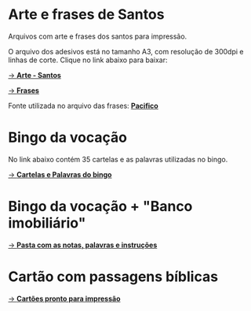 # Arte e frases de Santos
Arquivos com arte e frases dos santos para impressão.

O arquivo dos adesivos está no tamanho A3, com resolução de 300dpi e linhas de corte. Clique no link abaixo para baixar:

[-> **Arte - Santos**](https://drive.google.com/file/d/1kDFuMzpEQlx-UFJNgLEXNUAleL3hQHVM/view?usp=sharing)

[-> **Frases**](https://drive.google.com/file/d/1f1jjIRQ3HUeX-NLp_KBq-TKoCj4s_Yv9/view)

Fonte utilizada no arquivo das frases: [**Pacifico**](https://fonts.google.com/?query=pacific)

# Bingo da vocação
No link abaixo contém 35 cartelas e as palavras utilizadas no bingo.

[-> **Cartelas e Palavras do bingo**](https://drive.google.com/drive/folders/1pGrpShHWZX1zLmEazvaNuCwmWoj6U4Bl?usp=sharing)

# Bingo da vocação + "Banco imobiliário"

[-> **Pasta com as notas, palavras e instruções**](https://drive.google.com/drive/folders/1GlYcppbCRzZRFrKsr8fX9G96SJVjdhLW?usp=sharing)

# Cartão com passagens bíblicas

[-> **Cartões pronto para impressão**](https://drive.google.com/file/d/1-T7bGnC2kdti8fu8i_My0SBu4HAzr85j/view?usp=sharing)